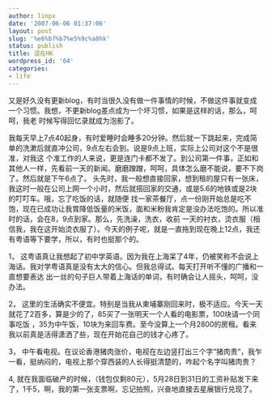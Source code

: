 ```yaml
---
author: linpx
date: '2007-06-06 01:37:06'
layout: post
slug: '%e6%b7%b7%e5%9c%a8hk'
status: publish
title: 混在HK
wordpress_id: '64'
categories:
- life
---
```


又是好久没有更新blog，有时当很久没有做一件事情的时候，不做这件事就变成一个习惯。我想，不更新blog差点成为一个坏习惯，如果是这样的话，那么，呵呵，我老
时候写得回忆录就成为泡影了。

  

我每天早上7点40起身，有时爱睡时会睡多20分钟。然后就一下跳起来，完成简单的洗漱后就直冲公司，9点左右会到。说是9点上班，实际上公司对这个不是很准，对我这
个准工作的人来说，更是连门卡都不发了。到公司第一件事，正如和其他人一样，先看前一天的新闻。磨磨蹭蹭，呵呵，具体怎么磨不能说，要不下岗了。然后就是下午6点了。
头先时，我一般想直接回家，想到租的屋只有一张床，我这时一般在公司上网一个小时，然后就搭回家的交通，或是5.6的地铁或是2块的叮叮车。哦，忘了吃饭的话，就随便
找一家茶餐厅，点一份刚开始总是吃不饱，现在已成功让我胃降低饭量的米饭，面和米粉我肯定是没办法吃饱的。所以准时的话，会在8，9点到家。那么，先洗澡，洗衣，收前
一天的衬衣，烫衣服（相信我，我在这开始烫衣服了）。今天的例子呢，就是一直拖到现在晚上12点，我还有粤语等下要学，所以，有时也挺那个的。

  

1， 这粤语真让我想起了初中学英语。因为我在上海呆了4年，仍被笑称不会说上海话。我对学粤语真是没有太大的信心。但我总得试。每天打开听不懂的广播和一直想要表达
出一丝的句子巨人带着上海话的单词，有时确会让人摇头，呵呵，没办法。

2， 这里的生活确实不便宜。特别是当我从柬埔寨刚回来时，极不适应。今天一天就花了2百多，算是少的了，85买了一张明天一个人看的电影票，100块请一个同事吃饭
，35为中午饭，10块为来回车费。至今没算上一个月2800的房租。看来我以前真是活得潇洒了些，现在开始花自己的钱才心疼了。

3， 中午看电视。在议论香港猪肉涨价，电视在左边竖打出三个字“猪肉贵”，我乍一看，挺纳闷的，电视上那个穿西装的人长得挺清楚的，咋起个名字叫猪肉贵？

4, 就在我面临破产的时候，（钱包仅剩80元），5月28日到31日的工资补贴发下来了，1千5，啊，我的第一张支票啊，忘记拍照，兴奋地直接去星展银行兑现了。

